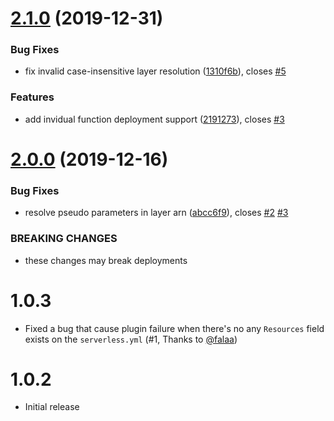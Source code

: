 # [2.1.0](https://github.com/mooyoul/serverless-latest-layer-version/compare/v2.0.0...v2.1.0) (2019-12-31)


### Bug Fixes

* fix invalid case-insensitive layer resolution ([1310f6b](https://github.com/mooyoul/serverless-latest-layer-version/commit/1310f6bb0d06924d7233d62a53a26e3caf85c8b5)), closes [#5](https://github.com/mooyoul/serverless-latest-layer-version/issues/5)


### Features

* add invidual function deployment support ([2191273](https://github.com/mooyoul/serverless-latest-layer-version/commit/2191273f1fbe81df4d5009fb7bf0e28988157f91)), closes [#3](https://github.com/mooyoul/serverless-latest-layer-version/issues/3)

# [2.0.0](https://github.com/mooyoul/serverless-latest-layer-version/compare/v1.0.3...v2.0.0) (2019-12-16)


### Bug Fixes

* resolve pseudo parameters in layer arn ([abcc6f9](https://github.com/mooyoul/serverless-latest-layer-version/commit/abcc6f94390d7c7d92335a7c035bed47b69e9180)), closes [#2](https://github.com/mooyoul/serverless-latest-layer-version/issues/2) [#3](https://github.com/mooyoul/serverless-latest-layer-version/issues/3)


### BREAKING CHANGES

* these changes may break deployments

# 1.0.3

- Fixed a bug that cause plugin failure when there's no any `Resources` field exists on the `serverless.yml` (#1, Thanks to [@falaa](https://github.com/falaa))

# 1.0.2

- Initial release
